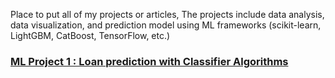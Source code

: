 Place to put all of my projects or articles, The projects include data analysis, data visualization, and prediction model using ML frameworks (scikit-learn, LightGBM, CatBoost, TensorFlow, etc.)

### [ML Project 1 : Loan prediction with Classifier Algorithms](https://github.com/himawanadityas/Coursera-Data-Science/blob/main/Loan%20Prediction/Loan%20predict%20ML.ipynb)
